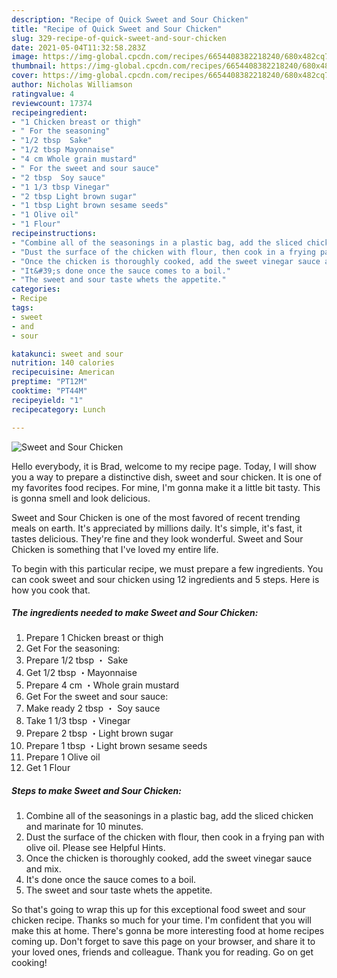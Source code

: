```yaml
---
description: "Recipe of Quick Sweet and Sour Chicken"
title: "Recipe of Quick Sweet and Sour Chicken"
slug: 329-recipe-of-quick-sweet-and-sour-chicken
date: 2021-05-04T11:32:58.283Z
image: https://img-global.cpcdn.com/recipes/6654408382218240/680x482cq70/sweet-and-sour-chicken-recipe-main-photo.jpg
thumbnail: https://img-global.cpcdn.com/recipes/6654408382218240/680x482cq70/sweet-and-sour-chicken-recipe-main-photo.jpg
cover: https://img-global.cpcdn.com/recipes/6654408382218240/680x482cq70/sweet-and-sour-chicken-recipe-main-photo.jpg
author: Nicholas Williamson
ratingvalue: 4
reviewcount: 17374
recipeingredient:
- "1 Chicken breast or thigh"
- " For the seasoning"
- "1/2 tbsp  Sake"
- "1/2 tbsp Mayonnaise"
- "4 cm Whole grain mustard"
- " For the sweet and sour sauce"
- "2 tbsp  Soy sauce"
- "1 1/3 tbsp Vinegar"
- "2 tbsp Light brown sugar"
- "1 tbsp Light brown sesame seeds"
- "1 Olive oil"
- "1 Flour"
recipeinstructions:
- "Combine all of the seasonings in a plastic bag, add the sliced chicken and marinate for 10 minutes."
- "Dust the surface of the chicken with flour, then cook in a frying pan with olive oil. Please see Helpful Hints."
- "Once the chicken is thoroughly cooked, add the sweet vinegar sauce and mix."
- "It&#39;s done once the sauce comes to a boil."
- "The sweet and sour taste whets the appetite."
categories:
- Recipe
tags:
- sweet
- and
- sour

katakunci: sweet and sour 
nutrition: 140 calories
recipecuisine: American
preptime: "PT12M"
cooktime: "PT44M"
recipeyield: "1"
recipecategory: Lunch

---
```



![Sweet and Sour Chicken](https://img-global.cpcdn.com/recipes/6654408382218240/680x482cq70/sweet-and-sour-chicken-recipe-main-photo.jpg)

Hello everybody, it is Brad, welcome to my recipe page. Today, I will show you a way to prepare a distinctive dish, sweet and sour chicken. It is one of my favorites food recipes. For mine, I'm gonna make it a little bit tasty. This is gonna smell and look delicious.

Sweet and Sour Chicken is one of the most favored of recent trending meals on earth. It's appreciated by millions daily. It's simple, it's fast, it tastes delicious. They're fine and they look wonderful. Sweet and Sour Chicken is something that I've loved my entire life.




To begin with this particular recipe, we must prepare a few ingredients. You can cook sweet and sour chicken using 12 ingredients and 5 steps. Here is how you cook that.

<!--inarticleads1-->

##### The ingredients needed to make Sweet and Sour Chicken:

1. Prepare 1 Chicken breast or thigh
1. Get  For the seasoning:
1. Prepare 1/2 tbsp ・ Sake
1. Get 1/2 tbsp ・Mayonnaise
1. Prepare 4 cm ・Whole grain mustard
1. Get  For the sweet and sour sauce:
1. Make ready 2 tbsp ・ Soy sauce
1. Take 1 1/3 tbsp ・Vinegar
1. Prepare 2 tbsp ・Light brown sugar
1. Prepare 1 tbsp ・Light brown sesame seeds
1. Prepare 1 Olive oil
1. Get 1 Flour




<!--inarticleads2-->

##### Steps to make Sweet and Sour Chicken:

1. Combine all of the seasonings in a plastic bag, add the sliced chicken and marinate for 10 minutes.
1. Dust the surface of the chicken with flour, then cook in a frying pan with olive oil. Please see Helpful Hints.
1. Once the chicken is thoroughly cooked, add the sweet vinegar sauce and mix.
1. It&#39;s done once the sauce comes to a boil.
1. The sweet and sour taste whets the appetite.




So that's going to wrap this up for this exceptional food sweet and sour chicken recipe. Thanks so much for your time. I'm confident that you will make this at home. There's gonna be more interesting food at home recipes coming up. Don't forget to save this page on your browser, and share it to your loved ones, friends and colleague. Thank you for reading. Go on get cooking!
